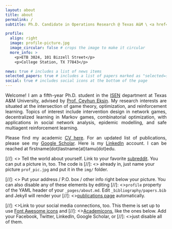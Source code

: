 ```yaml
---
layout: about
title: about
permalink: /
subtitle: Ph.D. Candidate in Operations Research @ Texas A&M \ <a href='https://netmas.engr.tamu.edu'>Networked Multiagent Systems Lab</a>

profile:
  align: right
  image: profile-picture.jpg
  image_circular: false # crops the image to make it circular
  more_info: >
    <p>ETB 3024, 101 Bizzell Street</p>
    <p>College Station, TX 77843</p>

news: true # includes a list of news items
selected_papers: true # includes a list of papers marked as "selected={true}"
social: true # includes social icons at the bottom of the page
---
```



<div style="text-align: justify;">
  
<p>Welcome! I am a fifth-year Ph.D. student in the <a href="https://engineering.tamu.edu/industrial/index.html">ISEN</a> department at Texas A&amp;M University, advised by <a href="https://netmas.engr.tamu.edu/people/ceyhun-eksin/">Prof. Ceyhun Eksin</a>. 
My research interests are situated at the intersection of game theory, optimization, and reinforcement learning. Topics of interest include intervention design in network games, decentralized learning in Markov games, combinatorial optimization, with applications in social network analysis, epidemic modelling, and safe multiagent reinforcement learning.</p>

<p>Please find my academic <a href="https://drive.google.com/file/d/1_HCsmwvltMVZ-OGhEd8D21tD04m3DctX/view?usp=sharing">CV here</a>. 
For an updated list of publications, please see my <a href="https://scholar.google.com/citations?user=EeyWLicAAAAJ&hl=en&oi=ao">Google Scholar</a>. 
Here is my <a href="https://www.linkedin.com/in/soham-das-196075125/">LinkedIn</a> account. I can be reached at firstname(dot)lastname(at)tamu(dot)edu.</p>

</div>

[//]: <> Tell the world about yourself. Link to your favorite [subreddit](http://reddit.com). You can put a picture in, too. The code is [//]: <> already in, just name your picture `prof_pic.jpg` and put it in the `img/` folder.

[//]: <> Put your address / P.O. box / other info right below your picture. You can also disable any of these elements by editing [//]: <>`profile` property of the YAML header of your `_pages/about.md`. Edit `_bibliography/papers.bib` and Jekyll will render your [//]: <>[publications page](/al-folio/publications/) automatically.

[//]: <>Link to your social media connections, too. This theme is set up to use [Font Awesome icons](https://fontawesome.com/) and [//]: <>[Academicons](https://jpswalsh.github.io/academicons/), like the ones below. Add your Facebook, Twitter, LinkedIn, Google Scholar, or [//]: <>just disable all of them.
